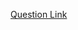 [Question Link](https://leetcode.com/problems/design-a-number-container-system/description/?envType=daily-question&envId=2025-02-08)
